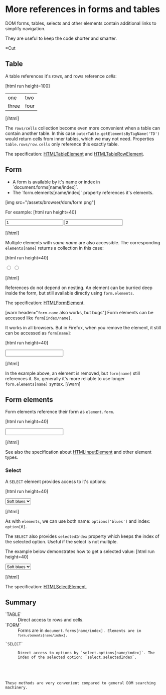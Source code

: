 
# More references in forms and tables 

DOM forms, tables, selects and other elements contain additional links to simplify navigation.

They are useful to keep the code shorter and smarter.

=Cut


## Table   

A table references it's <i>rows</i>, and rows reference <i>cells</i>:

[html run height=100]
<table>
  <tr> <td>one</td>   <td>two</td>  </tr>
  <tr> <td>three</td> <td>four</td> </tr>
</table>

<script>
var table = document.body.children[0]

alert(table.*!*rows*/!*[0].*!*cells*/!*[0].innerHTML) // "one"
</script>
[/html]

The `rows/cells` collection become even more convenient when a table can contain another table. In this case `outerTable.getElementsByTagName('TD')` would return cells from inner tables, which we may not need. Properties `table.rows/row.cells` only reference this exactly table.


The specification: <a href="http://www.w3.org/TR/DOM-Level-2-HTML/html.html#ID-64060425">HTMLTableElement</a> and <a href="http://www.w3.org/TR/DOM-Level-2-HTML/html.html#ID-6986576">HTMLTableRowElement</a>.



## Form   

<ul>
<li>A form is available by it's name or index in `document.forms[name/index]`.</li> 
<li>The `form.elements[name/index]` property references it's elements.</li>
</ul>

[img src="/assets/browser/dom/form.png"]

For example:
[html run height=40]
<body>
<form name="my">
  <input name="one" value="1">
  <input name="two" value="2">
</form>

<script>
var form = document.forms.my // also document.forms[0]

var elem = form.elements.one  // also form.elements[0]

alert(elem.value) // "one"
</script>
</body>
[/html]

Multiple elements with <i>same name</i> are also accessible.
The corresponding `elements[name]` returns a collection in this case:

[html run height=40]
<body>
<form>
  <input type="radio" name="*!*age*/!*" value="10">
  <input type="radio" name="*!*age*/!*" value="20">
</form>

<script>
var form = document.forms[0]

var elems = form.elements.age

alert(elems[0].value) // 10
</script>
</body>
[/html]

References do not depend on nesting. An element can be burried deep inside the form, but still available directly using `form.elements`.

The specification: <a href="http://www.w3.org/TR/DOM-Level-2-HTML/html.html#ID-40002357">HTMLFormElement</a>.

[warn header="`form.name` also works, but bugs"]
Form elements can be accessed like `form[index/name]`.
 
It works in all browsers. But in Firefox, when you remove the element, it still can be accessed as `form[name]`:

[html run height=40]
<form name="f"> <input name="text"> </form>

<script>
var form = document.forms.f
var input = form.text // input

form.removeChild(input) // remove input

alert(form.elements.text) // => undefined (correct)
*!*
alert(form.text) // => element, still accessible in Firefox!
*/!*
</script>
[/html]

In the example above, an element is removed, but `form[name]` still references it. So, generally it's more reliable to use longer `form.elements[name]` syntax.
[/warn]



## Form elements   

Form elements reference their form as `element.form`.


[html run height=40]
<body>
<form>
  <input type="text" name="*!*surname*/!*">
</form>

<script>
var form = document.forms[0]

var elem = form.elements.surname

alert(elem.form == form) // true
</script>
</body>
[/html]

See also the specification about <a href="http://www.w3.org/TR/DOM-Level-2-HTML/html.html#ID-6043025">HTMLInputElement</a> and other element types.


### Select   

A `SELECT` element provides access to it's options:

[html run height=40]
<form name="form">
  <select name="genre">
    <option name="blues" value="blues">Soft blues</option>
    <option name="rock" value="bock">Hard rock</option>
  </select>
</form>

<script>
var form = document.body.children[0]

alert(form.elements['genre'].options[0].value) // blues
</script>
[/html]

As with `elements`, we can use both name: `options['blues']` and index: `option[0]`.

The `SELECT` also provides `selectedIndex` property which keeps the index of the selected option. Useful if the select is not multiple.

The example below demonstrates how to get a selected value:
[html run height=40]
<form name="form">
  <select name="genre">
    <option name="blues" value="blues">Soft blues</option>
    <option name="rock" value="rock">Hard rock</option>
  </select>
</form>

<script>
var form = document.forms.form

var select = form.elements.genre
var value = select.options[select.selectedIndex].value

alert(value) // blues
</script>
[/html]

The specification: <a href="http://www.w3.org/TR/DOM-Level-2-HTML/html.html#ID-94282980">HTMLSelectElement</a>.



## Summary   

<dl>
<dt>`TABLE`</dt>
<dd>Direct access to rows and cells.</dd>
<dt>`FORM`</dt>
<dd>Forms are in <code>document.forms[name/index]. Elements are in <code>form.elements[name/index]</code>.</dd>
<dt>`SELECT`</dt>
<dd>Direct access to options by `select.options[name/index]`. The index of the selected option: `select.selectedIndex`.</dd>
</dl>

These methods are very convenient compared to general DOM searching machinery.

